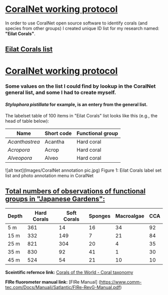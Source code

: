 # <ins>CoralNet working protocol
In order to use CoralNet open source software to identify corals (and species from other groups) I created unique ID list for my research named: **"Eilat Corals"**.

## [Eilat Corals list](/Images/CoralNet%20annotation%20pic.jpg)
# <ins>CoralNet working protocol

### Some values on the list I could find by lookup in the CoralNet general list, and some I had to create myself. 
#### *Stylophora pistillata* for example, is an entery from the general list. 

The labelset table of 100 items in "Eilat Corals" list looks like this (e.g., the head of table below): 

| Name | Short code | Functional group |
| ----------- | ----------- | --------- |
| *Acanthastrea* | Acantha | Hard coral |
| *Acropora* |Acrop | Hard coral |
| *Alveopora* | Alveo | Hard coral |

![alt text](Images/CoralNet annotation pic.jpg)
Figure 1: Eilat Corals label set list and photo annotation menu in CoralNet

## <ins> Total numbers of observations of functional groups in "Japanese Gardens":
|Depth|Hard Corals|Soft Corals|Sponges|Macroalgae|CCA|
|-----|-----------|-----------|-------|----------|----|
|5 m|361|14|16|34|92|
|15 m|332|149|7|21|84|
|25 m|821|304|20|4|35|
|35 m|830|92|41|1|30|
|45 m|524|54|21|10|10|

**Sceintific refernce link:** [Corals of the World - Coral taxonomy](http://www.coralsoftheworld.org/page/overview-of-coral-taxonomy/)

**FIRe fluorometer manual link:** [FIRe Manual] (https://www.comm-tec.com/Docs/Manuali/Satlantic/FIRe-RevG-Manual.pdf)

